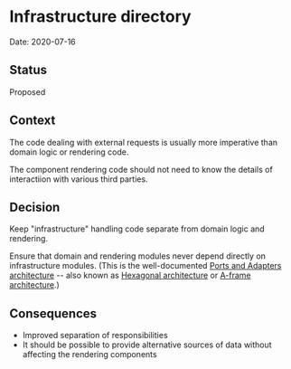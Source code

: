 # Infrastructure directory

Date: 2020-07-16

## Status

Proposed

## Context

The code dealing with external requests is usually more imperative than domain logic
or rendering code.

The component rendering code should not need to know the details of interactiion with various third parties.

## Decision

Keep "infrastructure" handling code separate from domain logic and rendering.

Ensure that domain and rendering modules never depend directly on infrastructure modules.
(This is the well-documented [Ports and Adapters architecture] -- also known as
[Hexagonal architecture] or [A-frame architecture].)

## Consequences

- Improved separation of responsibilities
- It should be possible to provide alternative sources of data without affecting the rendering components

[Ports and Adapters architecture]: http://wiki.c2.com/?PortsAndAdaptersArchitecture
[Hexagonal architecture]: https://alistair.cockburn.us/hexagonal-architecture/
[A-frame architecture]: https://www.jamesshore.com/Blog/Testing-Without-Mocks.html#a-frame-arch

